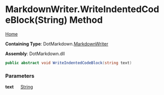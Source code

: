 # MarkdownWriter\.WriteIndentedCodeBlock\(String\) Method

[Home](../../../README.md)

**Containing Type**: DotMarkdown\.[MarkdownWriter](../README.md)

**Assembly**: DotMarkdown\.dll

```csharp
public abstract void WriteIndentedCodeBlock(string text)
```

### Parameters

**text** &emsp; [String](https://docs.microsoft.com/en-us/dotnet/api/system.string)